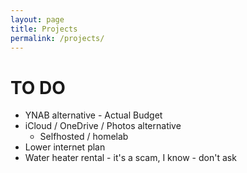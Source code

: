 ```yaml
---
layout: page
title: Projects
permalink: /projects/
---
```


# TO DO
- YNAB alternative - Actual Budget
- iCloud / OneDrive / Photos alternative
    - Selfhosted / homelab
- Lower internet plan
- Water heater rental - it's a scam, I know - don't ask